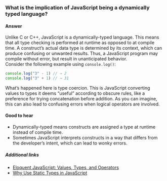 ### What is the implication of JavaScript being a dynamically typed language?

#### Answer

Unlike C or C++, JavaScript is a dynamically-typed language. This means that all type checking is performed at runtime as opposed to at compile time. A construct’s actual data type is determined by its context, which can produce confusing or unwanted results. Thus, a JavaScript program may compile without error, but result in unanticipated behavior.  
Consider the following example using <code>console.log()</code>:

```javascript
console.log("3" - 1) // → 2
console.log("3" + 1) // → 31
```

What’s happened here is type coercion. This is JavaScript converting values to types it deems “useful” according to obscure rules, like a preference for trying concatenation before addition. As you can imagine, this can also lead to confusing errors when logical operators are involved.

#### Good to hear

- Dynamically-typed means constructs are assigned a type at runtime instead of compile time.
- Sometimes JavaScript interprets constructs in a way that differs from the developer’s intent, which can lead to wonky errors.

##### Additional links

<!-- Whenever possible, link a more detailed explanation. -->

* [Eloquent JavaScript: Values, Types, and Operators](http://eloquentjavascript.net/01_values.html)
* [Why Use Static Types in JavaScript](https://medium.freecodecamp.org/why-use-static-types-in-javascript-part-1-8382da1e0adb)

<!-- tags: (javascript) -->

<!-- expertise: (2) -->
